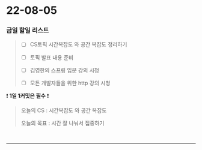 # 22-08-05
### 금일 할일 리스트

> - [ ]  CS토픽 시간복잡도 와 공간 복잡도 정리하기
>
> - [ ] 토픽 발표 내용 준비
>
> - [ ] 김영한의 스프링 입문 강의 시청
> 
> - [ ] 모든 개발자들을 위한 http 강의 시청
    <br/>

❗ **1일 1커밋은 필수** ❗
> 오늘의 CS :  시간복잡도 와 공간 복잡도
>
> 오늘의 목표 :  시간 잘 나눠서 집중하기
<br/>

------------ 